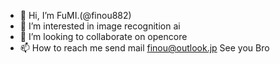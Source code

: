 - 👋 Hi, I’m FuMI.(@finou882)
- 👀 I’m interested in image recognition ai
- 💞️ I’m looking to collaborate on opencore
- 📫 How to reach me send mail finou@outlook.jp
  See you
  Bro
<!---
finou882/finou882 is a ✨ special ✨ repository because its `README.md` (this file) appears on your GitHub profile.
You can click the Preview link to take a look at your changes.
--->
